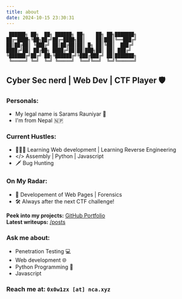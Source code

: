 ```yaml
---
title: about
date: 2024-10-15 23:30:31
---
```


```
 ██████╗ ██╗  ██╗ ██████╗ ██╗    ██╗ ██╗███████╗
██╔═████╗╚██╗██╔╝██╔═████╗██║    ██║███║╚══███╔╝
██║██╔██║ ╚███╔╝ ██║██╔██║██║ █╗ ██║╚██║  ███╔╝
████╔╝██║ ██╔██╗ ████╔╝██║██║███╗██║ ██║ ███╔╝
╚██████╔╝██╔╝ ██╗╚██████╔╝╚███╔███╔╝ ██║███████╗
 ╚═════╝ ╚═╝  ╚═╝ ╚═════╝  ╚══╝╚══╝  ╚═╝╚══════╝

```

## Cyber Sec nerd | Web Dev | CTF Player 🛡️

### **Personals:**

- My legal name is Sarams Rauniyar 🙋
- I'm from Nepal 🇳🇵

### **Current Hustles:**

- 🧑🏻‍💻 Learning Web development | Learning Reverse Engineering
- </> Assembly | Python | Javascript
- 🗡 Bug Hunting

### **On My Radar:**

- 🚀 Developement of Web Pages | Forensics
- 🛠️ Always after the next CTF challenge!

**Peek into my projects:** [GitHub Portfolio](https://github.com/0x0w1z)  
**Latest writeups:** [/posts](https://0x0w1z.github.io/)

### **Ask me about:**

- Penetration Testing 💻
- Web development 🌐
- Python Programming 🐍
- Javascript

### **Reach me at:** `0x0w1zx [at] nca.xyz`
